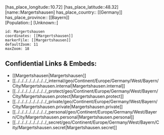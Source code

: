 ﻿---
location: [48.32,10.72] 
mapzoom: [7,12] 
mapmarker: city 
type: City
tags:
- geo/City


SpocWebEntityId: 32277
isDeleted: false
confidential: public

---
[has_place_longitude::10.72] 
[has_place_latitude::48.32] 
[name::Margertshausen] 
has_place_country:: [[Germany]]  
has_place_province:: [[Bayern]]  
[Population::] 
[Unknown::] 


```leaflet
id: Margertshausen
coordinates: [[Margertshausen]] 
markerFile: [[Margertshausen]] 
defaultZoom: 11 
maxZoom: 18
```


## Confidential Links & Embeds: 
- [[Margertshausen|Margertshausen]]  
- [[../../../../../../../../_internal/geo/Continent/Europe/Germany/West/Bayern/City/Margertshausen.internal|Margertshausen.internal]] 
- [[../../../../../../../../_protect/geo/Continent/Europe/Germany/West/Bayern/City/Margertshausen.protect|Margertshausen.protect]] 
- [[../../../../../../../../_private/geo/Continent/Europe/Germany/West/Bayern/City/Margertshausen.private|Margertshausen.private]] 
- [[../../../../../../../../_personal/geo/Continent/Europe/Germany/West/Bayern/City/Margertshausen.personal|Margertshausen.personal]] 
- [[../../../../../../../../_secret/geo/Continent/Europe/Germany/West/Bayern/City/Margertshausen.secret|Margertshausen.secret]] 
